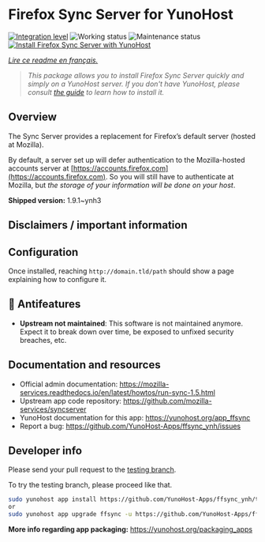 <!--
N.B.: This README was automatically generated by https://github.com/YunoHost/apps/tree/master/tools/README-generator
It shall NOT be edited by hand.
-->

# Firefox Sync Server for YunoHost

[![Integration level](https://dash.yunohost.org/integration/ffsync.svg)](https://dash.yunohost.org/appci/app/ffsync) ![Working status](https://ci-apps.yunohost.org/ci/badges/ffsync.status.svg) ![Maintenance status](https://ci-apps.yunohost.org/ci/badges/ffsync.maintain.svg)
[![Install Firefox Sync Server with YunoHost](https://install-app.yunohost.org/install-with-yunohost.svg)](https://install-app.yunohost.org/?app=ffsync)

*[Lire ce readme en français.](./README_fr.md)*

> *This package allows you to install Firefox Sync Server quickly and simply on a YunoHost server.
If you don't have YunoHost, please consult [the guide](https://yunohost.org/#/install) to learn how to install it.*

## Overview

The Sync Server provides a replacement for Firefox’s default server (hosted at Mozilla).

By default, a server set up will defer authentication to the Mozilla-hosted accounts server at [https://accounts.firefox.com](https://accounts.firefox.com). So you will still have to authenticate at Mozilla, but _the storage of your information will be done on your host_.

**Shipped version:** 1.9.1~ynh3
## Disclaimers / important information

## Configuration

Once installed, reaching `http://domain.tld/path` should show a page explaining how to configure it.

## :red_circle: Antifeatures

- **Upstream not maintained**: This software is not maintained anymore. Expect it to break down over time, be exposed to unfixed security breaches, etc.

## Documentation and resources

* Official admin documentation: <https://mozilla-services.readthedocs.io/en/latest/howtos/run-sync-1.5.html>
* Upstream app code repository: <https://github.com/mozilla-services/syncserver>
* YunoHost documentation for this app: <https://yunohost.org/app_ffsync>
* Report a bug: <https://github.com/YunoHost-Apps/ffsync_ynh/issues>

## Developer info

Please send your pull request to the [testing branch](https://github.com/YunoHost-Apps/ffsync_ynh/tree/testing).

To try the testing branch, please proceed like that.

``` bash
sudo yunohost app install https://github.com/YunoHost-Apps/ffsync_ynh/tree/testing --debug
or
sudo yunohost app upgrade ffsync -u https://github.com/YunoHost-Apps/ffsync_ynh/tree/testing --debug
```

**More info regarding app packaging:** <https://yunohost.org/packaging_apps>
